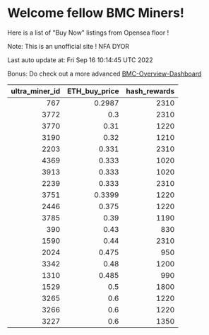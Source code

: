 # Welcome fellow BMC Miners!
Here is a list of "Buy Now" listings from Opensea floor !

Note: This is an unofficial site ! NFA DYOR

Last auto update at: Fri Sep 16 10:14:45 UTC 2022

Bonus: Do check out a more advanced [BMC-Overview-Dashboard](https://dune.com/defifunk/BMC-Overview-Dashboard)


|   ultra_miner_id |   ETH_buy_price |   hash_rewards |
|-----------------:|----------------:|---------------:|
|              767 |          0.2987 |           2310 |
|             3772 |          0.3    |           2310 |
|             3770 |          0.31   |           1220 |
|             3190 |          0.32   |           1210 |
|             2203 |          0.331  |           2310 |
|             4369 |          0.333  |           1020 |
|             3913 |          0.333  |           1020 |
|             2239 |          0.333  |           2310 |
|             3751 |          0.3399 |           1220 |
|             2446 |          0.375  |           1220 |
|             3785 |          0.39   |           1190 |
|              390 |          0.43   |            830 |
|             1590 |          0.44   |           2310 |
|             2024 |          0.475  |            950 |
|             3342 |          0.48   |           1200 |
|             1310 |          0.485  |            990 |
|             1529 |          0.5    |           1800 |
|             3265 |          0.6    |           1220 |
|             3266 |          0.6    |           1220 |
|             3227 |          0.6    |           1350 |